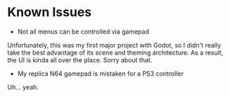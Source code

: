 # Known Issues

* Not all menus can be controlled via gamepad

Unfortunately, this was my first major project with Godot, so I didn't really
take the best advantage of its scene and theming architecture.
As a result, the UI is kinda all over the place.
Sorry about that.

* My replica N64 gamepad is mistaken for a PS3 controller

Uh... yeah.
